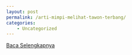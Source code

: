 ```yaml
---
layout: post
permalink: /arti-mimpi-melihat-tawon-terbang/
categories:
    - Uncategorized
---
```


[Baca Selengkapnya](/10)